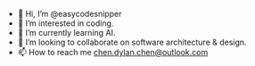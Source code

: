 - 👋 Hi, I’m @easycodesnipper
- 👀 I’m interested in coding.
- 🌱 I’m currently learning AI.
- 💞️ I’m looking to collaborate on software architecture & design.
- 📫 How to reach me chen.dylan.chen@outlook.com

<!---
easycodesnipper/easycodesnipper is a ✨ special ✨ repository because its `README.md` (this file) appears on your GitHub profile.
You can click the Preview link to take a look at your changes.
--->
